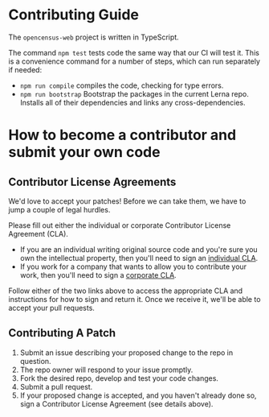# Contributing Guide

The `opencensus-web` project is written in TypeScript.

The command `npm test` tests code the same way that our CI will test it.
This is a convenience command for a number of steps, which can run separately if needed:

- `npm run compile` compiles the code, checking for type errors.
- `npm run bootstrap` Bootstrap the packages in the current Lerna repo. Installs all of their dependencies and links any cross-dependencies.

# How to become a contributor and submit your own code

## Contributor License Agreements

We'd love to accept your patches! Before we can take them, we have to jump a couple of legal hurdles.

Please fill out either the individual or corporate Contributor License Agreement (CLA).

  * If you are an individual writing original source code and you're sure you own the intellectual property, then you'll need to sign an [individual CLA][individual-cla-url].
  * If you work for a company that wants to allow you to contribute your work, then you'll need to sign a [corporate CLA][corporate-cla-url].

Follow either of the two links above to access the appropriate CLA and instructions for how to sign and return it. Once we receive it, we'll be able to accept your pull requests.

## Contributing A Patch

1. Submit an issue describing your proposed change to the repo in question.
1. The repo owner will respond to your issue promptly.
1. Fork the desired repo, develop and test your code changes.
1. Submit a pull request.
1. If your proposed change is accepted, and you haven't already done so, sign a Contributor License Agreement (see details above).

[individual-cla-url]: http://code.google.com/legal/individual-cla-v1.0.html
[corporate-cla-url]: http://code.google.com/legal/corporate-cla-v1.0.html
